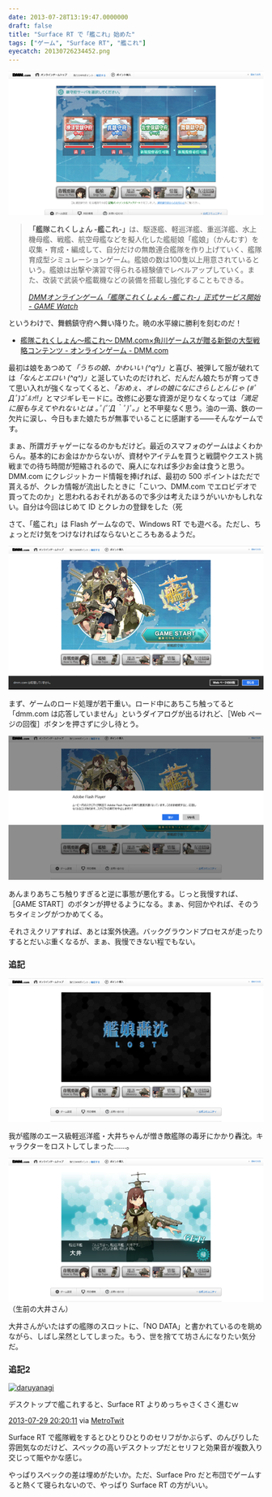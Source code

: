 ```yaml
---
date: 2013-07-28T13:19:47.0000000
draft: false
title: "Surface RT で「艦これ」始めた"
tags: ["ゲーム", "Surface RT", "艦これ"]
eyecatch: 20130726234452.png
---
```

<p><span itemscope itemtype="http://schema.org/Photograph"><img src="20130726234452.png" alt="f:id:daruyanagi:20130726234452p:plain" title="f:id:daruyanagi:20130726234452p:plain" class="hatena-fotolife" itemprop="image"></span></p>

<blockquote cite="http://game.watch.impress.co.jp/docs/news/20130423_597192.html">
<p><b>「艦隊これくしょん -艦これ-」</b>は、駆逐艦、軽巡洋艦、重巡洋艦、水上機母艦、戦艦、航空母艦などを擬人化した艦艇娘「艦娘」（かんむす）を収集・育成・編成して、自分だけの無敵連合艦隊を作り上げていく、艦隊育成型シミュレーションゲーム。艦娘の数は100隻以上用意されているという。艦娘は出撃や演習で得られる経験値でレベルアップしていく。また、改装で武装や艦載機などの装備を搭載し強化することもできる。</p>

<cite><a href="http://game.watch.impress.co.jp/docs/news/20130423_597192.html">DMM&#x30AA;&#x30F3;&#x30E9;&#x30A4;&#x30F3;&#x30B2;&#x30FC;&#x30E0;&#x300C;&#x8266;&#x968A;&#x3053;&#x308C;&#x304F;&#x3057;&#x3087;&#x3093; -&#x8266;&#x3053;&#x308C;-&#x300D;&#x6B63;&#x5F0F;&#x30B5;&#x30FC;&#x30D3;&#x30B9;&#x958B;&#x59CB; - GAME Watch</a></cite>
</blockquote>
<p>というわけで、舞鶴鎮守府へ舞い降りた。暁の水平線に勝利を刻むのだ！</p>

<ul>
<li><a href="http://www.dmm.com/netgame/feature/kancolle.html">&#x8266;&#x968A;&#x3053;&#x308C;&#x304F;&#x3057;&#x3087;&#x3093;&#x301C;&#x8266;&#x3053;&#x308C;&#x301C; DMM.com&times;&#x89D2;&#x5DDD;&#x30B2;&#x30FC;&#x30E0;&#x30B9;&#x304C;&#x8D08;&#x308B;&#x65B0;&#x92ED;&#x306E;&#x5927;&#x578B;&#x6226;&#x7565;&#x30B3;&#x30F3;&#x30C6;&#x30F3;&#x30C4; - &#x30AA;&#x30F3;&#x30E9;&#x30A4;&#x30F3;&#x30B2;&#x30FC;&#x30E0; - DMM.com</a></li>
</ul><p>最初は娘をあつめて<i>「うちの娘、かわいい (^q^)」</i>と喜び、被弾して服が破れては<i>「なんとエロい (^q^)」</i>と涎していたのだけれど、だんだん娘たちが育ってきて思い入れが強くなってくると、<i>「おめぇ、オレの娘になにさらしとんじゃ (#ﾟДﾟ)ｺﾞﾙｧ!!」</i>とマジギレモードに。改修に必要な資源が足りなくなっては<i>「満足に服も与えてやれないとは ｡ﾟ(ﾟ´Д｀ﾟ)ﾟ｡」</i>と不甲斐なく思う。油の一滴、鉄の一欠片に涙し、今日もまた娘たちが無事でいることに感謝する――そんなゲームです。</p><p>まぁ、所謂ガチャゲーになるのかもだけど。最近のスマフォのゲームはよくわからん。基本的にお金はかからないが、資材やアイテムを買うと戦闘やクエスト挑戦までの待ち時間が短縮されるので、廃人になれば多少お金は食うと思う。DMM.com にクレジットカード情報を捧げれば、最初の 500 ポイントはただで貰えるが、クレカ情報が流出したときに「こいつ、DMM.com でエロビデオで買ってたのか」と思われるおそれがあるので多少は考えたほうがいいかもしれない。自分は今回はじめて ID とクレカの登録をした（死</p><p>さて、「艦これ」は Flash ゲームなので、Windows RT でも遊べる。ただし、ちょっとだけ気をつけなければならないところもあるようだ。</p><p><span itemscope itemtype="http://schema.org/Photograph"><img src="20130728130714.png" alt="f:id:daruyanagi:20130728130714p:plain" title="f:id:daruyanagi:20130728130714p:plain" class="hatena-fotolife" itemprop="image"></span></p><p>まず、ゲームのロード処理が若干重い。ロード中にあちこち触ってると「dmm.com は応答していません」というダイアログが出るけれど、［Web ページの回復］ボタンを押さずに少し待とう。</p><p><span itemscope itemtype="http://schema.org/Photograph"><img src="20130728130858.png" alt="f:id:daruyanagi:20130728130858p:plain" title="f:id:daruyanagi:20130728130858p:plain" class="hatena-fotolife" itemprop="image"></span></p><p>あんまりあちこち触りすぎると逆に事態が悪化する。じっと我慢すれば、［GAME START］のボタンが押せるようになる。まぁ、何回かやれば、そのうちタイミングがつかめてくる。</p><p>それさえクリアすれば、あとは案外快適。バックグラウンドプロセスが走ったりするとだいぶ重くなるが、まぁ、我慢できない程でもない。</p>

<div class="section">
<h3>追記</h3>
<p><span itemscope itemtype="http://schema.org/Photograph"><img src="20130728131550.png" alt="f:id:daruyanagi:20130728131550p:plain" title="f:id:daruyanagi:20130728131550p:plain" class="hatena-fotolife" itemprop="image"></span></p><p>我が艦隊のエース級軽巡洋艦・大井ちゃんが憎き敵艦隊の毒牙にかかり轟沈。キャラクターをロストしてしまった……。</p><p><span itemscope itemtype="http://schema.org/Photograph"><img src="20130728131723.png" alt="f:id:daruyanagi:20130728131723p:plain" title="f:id:daruyanagi:20130728131723p:plain" class="hatena-fotolife" itemprop="image"></span><br />
（生前の大井さん）</p><p>大井さんがいたはずの艦隊のスロットに、「NO DATA」と書かれているのを眺めながら、しばし呆然としてしまった。もう、世を捨てて坊さんになりたい気分だ。</p>

</div>
<div class="section">
<h3>追記2</h3>
<p><div class="twitter-detail twitter-detail-left"><div class="twitter-detail-user"><a class="twitter-user-screen-name" href="http://twitter.com/daruyanagi"><img src="http://a0.twimg.com/profile_images/344513261566764628/98e7ebed84ce60bbd996e7c37b3fffa7_normal.png" alt="daruyanagi" height="48" width="48"></a></div><div class="twitter-detail-tweet"><p class="twitter-detail-text">      デスクトップで艦これすると、Surface RT よりめっちゃさくさく進むｗ</p><p class="twitter-detail-info"><a href="http://twitter.com/daruyanagi/status/361808368714776577" class="twitter-detail-info-permalink"><span class="twitter-detail-info-date">2013-07-29</span> <span class="twitter-detail-info-time">20:20:11</span></a> <span class="twitter-detail-info-source">via <a href="http://www.metrotwit.com/" rel="nofollow">MetroTwit</a></span></p></div></div></p><p>Surface RT で艦隊戦をするとひとりひとりのセリフがかぶらず、のんびりした雰囲気なのだけど、スペックの高いデスクトップだとセリフと効果音が複数入り交じって賑やかな感じ。</p><p>やっぱりスペックの差は埋めがたいか。ただ、Surface Pro だと布団でゲームすると熱くて寝られないので、やっぱり Surface RT の方がいい。</p>

</div>